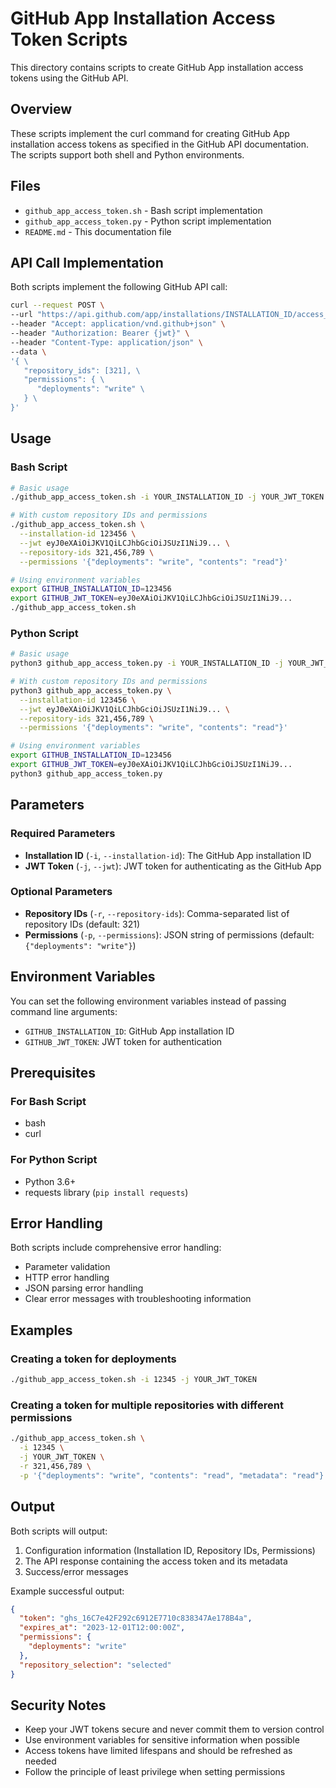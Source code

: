 # GitHub App Installation Access Token Scripts

This directory contains scripts to create GitHub App installation access tokens using the GitHub API.

## Overview

These scripts implement the curl command for creating GitHub App installation access tokens as specified in the GitHub API documentation. The scripts support both shell and Python environments.

## Files

- `github_app_access_token.sh` - Bash script implementation
- `github_app_access_token.py` - Python script implementation
- `README.md` - This documentation file

## API Call Implementation

Both scripts implement the following GitHub API call:

```bash
curl --request POST \
--url "https://api.github.com/app/installations/INSTALLATION_ID/access_tokens" \
--header "Accept: application/vnd.github+json" \
--header "Authorization: Bearer {jwt}" \
--header "Content-Type: application/json" \
--data \
'{ \
   "repository_ids": [321], \
   "permissions": { \
      "deployments": "write" \
   } \
}'
```

## Usage

### Bash Script

```bash
# Basic usage
./github_app_access_token.sh -i YOUR_INSTALLATION_ID -j YOUR_JWT_TOKEN

# With custom repository IDs and permissions
./github_app_access_token.sh \
  --installation-id 123456 \
  --jwt eyJ0eXAiOiJKV1QiLCJhbGciOiJSUzI1NiJ9... \
  --repository-ids 321,456,789 \
  --permissions '{"deployments": "write", "contents": "read"}'

# Using environment variables
export GITHUB_INSTALLATION_ID=123456
export GITHUB_JWT_TOKEN=eyJ0eXAiOiJKV1QiLCJhbGciOiJSUzI1NiJ9...
./github_app_access_token.sh
```

### Python Script

```bash
# Basic usage
python3 github_app_access_token.py -i YOUR_INSTALLATION_ID -j YOUR_JWT_TOKEN

# With custom repository IDs and permissions
python3 github_app_access_token.py \
  --installation-id 123456 \
  --jwt eyJ0eXAiOiJKV1QiLCJhbGciOiJSUzI1NiJ9... \
  --repository-ids 321,456,789 \
  --permissions '{"deployments": "write", "contents": "read"}'

# Using environment variables
export GITHUB_INSTALLATION_ID=123456
export GITHUB_JWT_TOKEN=eyJ0eXAiOiJKV1QiLCJhbGciOiJSUzI1NiJ9...
python3 github_app_access_token.py
```

## Parameters

### Required Parameters

- **Installation ID** (`-i`, `--installation-id`): The GitHub App installation ID
- **JWT Token** (`-j`, `--jwt`): JWT token for authenticating as the GitHub App

### Optional Parameters

- **Repository IDs** (`-r`, `--repository-ids`): Comma-separated list of repository IDs (default: 321)
- **Permissions** (`-p`, `--permissions`): JSON string of permissions (default: `{"deployments": "write"}`)

## Environment Variables

You can set the following environment variables instead of passing command line arguments:

- `GITHUB_INSTALLATION_ID`: GitHub App installation ID
- `GITHUB_JWT_TOKEN`: JWT token for authentication

## Prerequisites

### For Bash Script
- bash
- curl

### For Python Script
- Python 3.6+
- requests library (`pip install requests`)

## Error Handling

Both scripts include comprehensive error handling:

- Parameter validation
- HTTP error handling
- JSON parsing error handling
- Clear error messages with troubleshooting information

## Examples

### Creating a token for deployments
```bash
./github_app_access_token.sh -i 12345 -j YOUR_JWT_TOKEN
```

### Creating a token for multiple repositories with different permissions
```bash
./github_app_access_token.sh \
  -i 12345 \
  -j YOUR_JWT_TOKEN \
  -r 321,456,789 \
  -p '{"deployments": "write", "contents": "read", "metadata": "read"}'
```

## Output

Both scripts will output:
1. Configuration information (Installation ID, Repository IDs, Permissions)
2. The API response containing the access token and its metadata
3. Success/error messages

Example successful output:
```json
{
  "token": "ghs_16C7e42F292c6912E7710c838347Ae178B4a",
  "expires_at": "2023-12-01T12:00:00Z",
  "permissions": {
    "deployments": "write"
  },
  "repository_selection": "selected"
}
```

## Security Notes

- Keep your JWT tokens secure and never commit them to version control
- Use environment variables for sensitive information when possible
- Access tokens have limited lifespans and should be refreshed as needed
- Follow the principle of least privilege when setting permissions